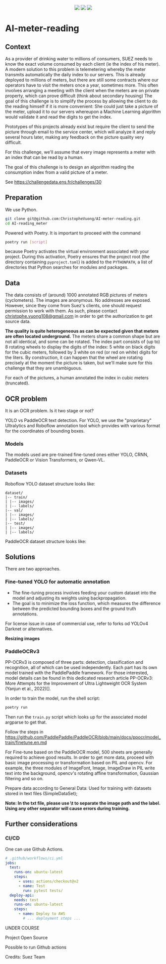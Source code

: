 <p align="center">
    <a href="./LICENSE"><img src="https://img.shields.io/badge/license-Apache%202-dfd.svg"></a>
    <a href=""><img src="https://img.shields.io/badge/python-3.7+-aff.svg"></a>
    <a href=""><img src="https://img.shields.io/badge/os-linux%2C%20win%2C%20mac-pink.svg"></a>
</p>


# AI-meter-reading

## Context

As a provider of drinking water to millions of consumers, SUEZ needs to know the exact volume consumed by each client (ie the index of his meter). A modern solution to this problem is telemetering whereby the meter transmits automatically the daily index to our servers. This is already deployed to millions of meters, but there are still some contracts where our operators have to visit the meters once a year, sometimes more. This often involves arranging a meeting with the client when the meters are on private property, which can prove difficult (think about secondary housing) The goal of this challenge is to simplify the process by allowing the client to do the reading himself if it is more convenient: She could just take a picture of the meter, upload it to our servers whereupon a Machine Learning algorithm would validate it and read the digits to get the index.

Prototypes of this projects already exist but require the client to send the picture through email to the service center, which will analyze it and reply several hours later, making any feedback on the picture quality very difficult.

For this challenge, we'll assume that every image represents a meter with an index that can be read by a human.

The goal of this challenge is to design an algorithm reading the consumption index from a valid picture of a meter.

See https://challengedata.ens.fr/challenges/30

## Preparation

We use Python.

```bash
git clone git@github.com:ChristopheVuong/AI-meter-reading.git
cd AI-reading_meter
```

<!-- pip install -r requirements.txt -->
<!-- Ensure you have Poetry -->

Powered with Poetry.
It is important to proceed with the command 
```bash 
poetry run [script]
``` 
because Poetry activates the virtual environment associated with your project. During this activation, Poetry ensures that the project root (the directory containing `pyproject.toml`) is added to the `PYTHONPATH`, a list of directories that Python searches for modules and packages.


## Data

The data consists of (around) 1000 annotated RGB pictures of meters (cyclometers). The images are anonymous. No addresses are exposed. However, since they come from Suez's clients, one should request permission to work with them. As such, please contact christophe.vuong108@gmail.com in order to get the authorization to get source data.

**The quality is quite heterogeneous as can be expected given that meters are often located underground.** The meters share a common shape but are not all identical, and some can be rotated. The index part consists of (up to) 8 rotating wheels to display the digits of the index: 5 white on black digits for the cubic meters, followed by 3 white on red (or red on white) digits for the liters. By construction, it can happen that the wheel are rotating precisely at the moment the picture is taken, but we'll make sure for this challenge that they are unambiguous.

For each of the pictures, a human annotated the index in cubic meters (truncated).

## OCR problem

It is an OCR problem. Is it two stage or not?

YOLO vs PaddleOCR text detection. For YOLO, we use the "proprietary" Ultralytics and Roboflow annotation tool which provides with various format for the coordinates of bounding boxes.

### Models 

The models used are pre-trained fine-tuned ones either YOLO, CRNN, PaddleOCR or Vision Transformers, or Qwen-VL.

### Datasets

Roboflow YOLO dataset structure looks like:

```
dataset/
|-- train/
| |-- images/
| |-- labels/
|-- val/
| |-- images/
| |-- labels/
|-- test/
| |-- images/
| |-- labels/
```

PaddleOCR dataset structure looks like:

## Solutions

There are two approaches.

### Fine-tuned YOLO for automatic annotation

- The fine-tuning process involves feeding your custom dataset into the model and adjusting its weights using backpropagation.
- The goal is to minimize the loss function, which measures the difference between the predicted bounding boxes and the ground truth annotations.

For license issue in case of commercial use, refer to forks od YOLOv4 Darknet or alternatives. 

**Resizing images**

### PaddleOCRv3

PP-OCRv3 is composed of three parts: detection, classification and recognition, all of which can be used independently. Each part has its own model trained with the PaddlePaddle framework. For those interested, model details can be found in this dedicated research article PP-OCRv3: More Attempts for the Improvement of Ultra Lightweight OCR System (Yanjun et al., 2022)[].

In order to train the model, run the shell script:
```bash
poetry run 
```

Then run the `train.py` script which looks up for the associated model argparse to get that.

Follow the steps in https://github.com/PaddlePaddle/PaddleOCR/blob/main/docs/ppocr/model_train/finetune.en.md


For Fine-tune based on the PaddleOCR model, 500 sheets are generally required to achieve good results. In order to get more data, proceed with basic image processing or transformation based on PIL and opencv. For example, the three modules of ImageFont, Image, ImageDraw in PIL write text into the background, opencv's rotating affine transformation, Gaussian filtering and so on.

Prepare data according to General Data: Used for training with datasets stored in text files (SimpleDataSet);

**Note: In the txt file, please use \t to separate the image path and the label. Using any other separator will cause errors during training.**

## Further considerations



### CI/CD

One can use Github Actions.
<!-- TO CONTINUE -->

```yml
# .github/workflows/ci.yml
jobs:
  test:
    runs-on: ubuntu-latest
    steps:
      - uses: actions/checkout@v2
      - name: Test
        run: pytest tests/
  deploy-api:
    needs: test
    runs-on: ubuntu-latest
    steps:
      - name: Deploy to AWS
        # ... deployment steps ...
```

UNDER COURSE


Project Open Source

Possible to run Github actions

Credits: Suez Team

